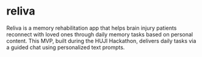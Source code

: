 # reliva
Reliva is a memory rehabilitation app that helps brain injury patients reconnect with loved ones through daily memory tasks based on personal content.  This MVP, built during the HUJI Hackathon, delivers daily tasks via a guided chat using personalized text prompts.
